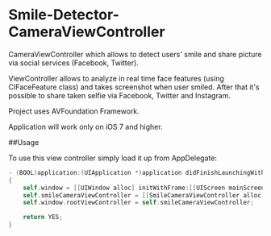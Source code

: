 Smile-Detector-CameraViewController
===================================

CameraViewController which allows to detect users' smile and share picture via social services (Facebook, Twitter).

ViewController allows to analyze in real time face features (using CIFaceFeature class) and takes screenshot when user smiled. After that it's possible to share taken selfie via Facebook, Twitter and Instagram.

Project uses AVFoundation Framework.

Application will work only on iOS 7 and higher.
 
##Usage

To use this view controller simply load it up from AppDelegate:
```objective-c
- (BOOL)application:(UIApplication *)application didFinishLaunchingWithOptions:(NSDictionary *)launchOptions
{
    self.window = [[UIWindow alloc] initWithFrame:[[UIScreen mainScreen] bounds]];
    self.smileCameraViewController = [[SmileCameraViewController alloc] initWithNibName:@"SmileCameraViewController" bundle:nil];
    self.window.rootViewController = self.smileCameraViewController;

    return YES;
}
```
